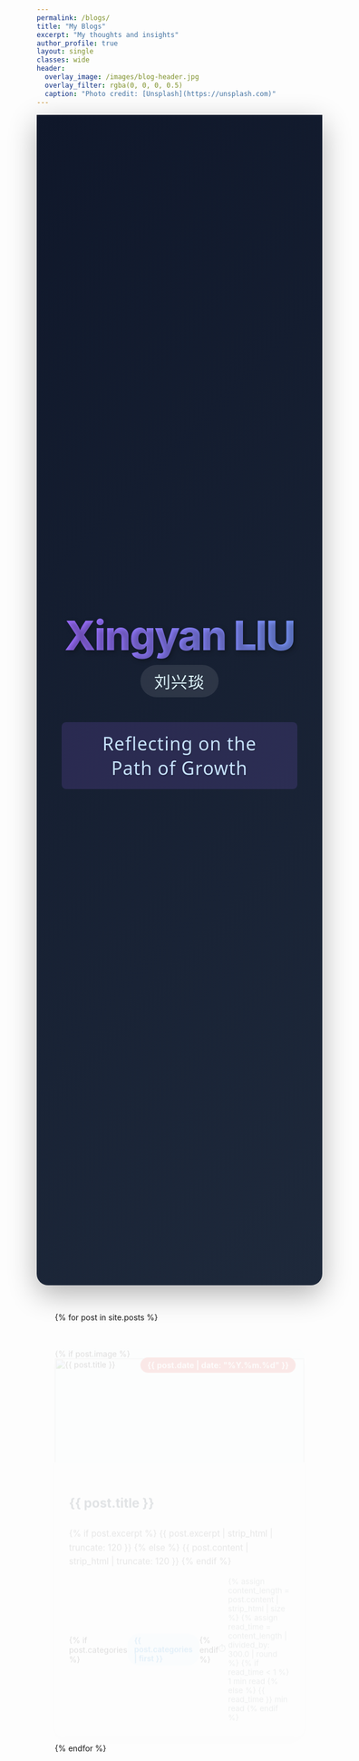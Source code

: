 ```yaml
---
permalink: /blogs/
title: "My Blogs"
excerpt: "My thoughts and insights"
author_profile: true
layout: single
classes: wide
header:
  overlay_image: /images/blog-header.jpg
  overlay_filter: rgba(0, 0, 0, 0.5)
  caption: "Photo credit: [Unsplash](https://unsplash.com)"
---
```


<div class="name-header">
  <!-- 添加粒子效果容器 -->
  <canvas id="particles-canvas" class="particles-canvas"></canvas>
  
  <div class="name-container">
    <span class="name-first">Xingyan LIU</span>
    <span class="name-alias">刘兴琰</span>
  </div>
  <div class="subtitle">Reflecting on the Path of Growth</div>
</div>

<div class="blog-grid">
  {% for post in site.posts %}
    <article class="blog-card">
      <div class="blog-media">
        {% if post.image %}
          <img src="{{ post.image }}" alt="{{ post.title }}" class="blog-thumbnail">
        {% else %}
          <div class="default-thumbnail">
            <svg xmlns="http://www.w3.org/2000/svg" viewBox="0 0 24 24" fill="currentColor">
              <path d="M19.5 21a3 3 0 003-3V9a3 3 0 00-3-3h-5.379a.75.75 0 01-.53-.22L11.47 3.66A2.25 2.25 0 009.879 3H4.5a3 3 0 00-3 3v12a3 3 0 003 3h15z"/>
            </svg>
          </div>
        {% endif %}
        <div class="blog-date">
          {{ post.date | date: "%Y.%m.%d" }}
        </div>
        <div class="blog-overlay">
          <a href="{{ post.url }}" class="blog-link">Read</a>
        </div>
      </div>
      <div class="blog-content">
        <h2 class="blog-title">
          <a href="{{ post.url }}">{{ post.title }}</a>
        </h2>
        <p class="blog-excerpt">
          {% if post.excerpt %}
            {{ post.excerpt | strip_html | truncate: 120 }}
          {% else %}
            {{ post.content | strip_html | truncate: 120 }}
          {% endif %}
        </p>
        <div class="blog-meta">
          {% if post.categories %}
            <span class="blog-category">
              {{ post.categories | first }}
            </span>
          {% endif %}
          <span class="blog-readtime">
            {% assign content_length = post.content | strip_html | size %}
            {% assign read_time = content_length | divided_by: 300.0 | round %}
            {% if read_time < 1 %}
              1 min read
            {% else %}
              {{ read_time }} min read
            {% endif %}
          </span>
        </div>
      </div>
    </article>
  {% endfor %}
</div>

<style>
  /* Enhanced Header Styles */
  .name-header {
    display: flex;
    flex-direction: column;
    align-items: center;
    justify-content: center;
    min-height: 50vh;
    padding: 2rem;
    position: relative;
    z-index: 1;
    background: linear-gradient(135deg, #0f172a, #1e293b);
    margin-bottom: 3rem;
    border-radius: 0 0 20px 20px;
    box-shadow: 0 15px 50px rgba(0, 0, 0, 0.3);
    overflow: hidden; /* 确保粒子不会溢出头部区域 */
  }
  
  /* 粒子效果画布样式 */
  .particles-canvas {
    position: absolute;
    top: 0;
    left: 0;
    width: 100%;
    height: 100%;
    z-index: 0;
    pointer-events: none;
  }
  
  .name-container {
    display: flex;
    flex-direction: column;
    align-items: center;
    margin-bottom: 1.25rem;
    z-index: 2;
    position: relative;
  }
  
  .name-first {
    font-size: 4.5rem;
    font-weight: 800;
    letter-spacing: -2px;
    text-shadow: 3px 3px 8px rgba(0, 0, 0, 0.3);
    margin-bottom: -0.2em;
    background: linear-gradient(90deg, #9d6cff, #6aafff, #9d6cff);
    background-size: 300% 100%;
    -webkit-background-clip: text;
    background-clip: text;
    color: transparent;
    animation: gradient-flow 5s ease infinite;
  }
  
  @keyframes gradient-flow {
    0% {
      background-position: 0% 50%;
    }
    50% {
      background-position: 100% 50%;
    }
    100% {
      background-position: 0% 50%;
    }
  }
  
  .name-alias {
    color: #e0f7ff;
    font-size: 1.8rem;
    font-weight: 500;
    letter-spacing: 1px;
    margin-top: 1.5rem;
    margin-bottom: 1.5rem;
    text-shadow: 1px 1px 3px rgba(0, 0, 0, 0.2);
    background: rgba(255, 255, 255, 0.1);
    padding: 0.5rem 1.5rem;
    border-radius: 30px;
    backdrop-filter: blur(10px);
    transition: all 0.3s ease;
    z-index: 2;
    position: relative;
  }
  
  .name-alias:hover {
    transform: translateY(-3px);
    box-shadow: 0 5px 15px rgba(0, 0, 0, 0.2);
  }
  
  .subtitle {
    font-size: 2rem;
    font-weight: 400;
    letter-spacing: 1px;
    font-family: 'Segoe UI', 'Helvetica Neue', sans-serif;
    color: #c7e3ff;
    position: relative;
    padding: 1rem 2rem;
    border-radius: 8px;
    margin-top: 0;
    transition: all 0.5s cubic-bezier(0.175, 0.885, 0.32, 1.275);
    z-index: 3;
    text-align: center;
    background: rgba(157, 108, 255, 0.15);
    overflow: hidden;
    cursor: default;
    max-width: 80%;
    text-shadow: 1px 1px 2px rgba(0, 0, 0, 0.3);
  }
  
  .subtitle::before {
    content: '';
    position: absolute;
    top: 0;
    left: 0;
    width: 100%;
    height: 100%;
    background: linear-gradient(45deg, rgba(157, 108, 255, 0.15), rgba(106, 175, 255, 0.15));
    z-index: -1;
    opacity: 0;
    transition: opacity 0.3s ease;
  }
  
  .subtitle:hover {
    color: #ffffff;
    transform: translateY(-5px);
    box-shadow: 0 10px 30px rgba(0, 0, 0, 0.2);
    background: rgba(157, 108, 255, 0.25);
  }
  
  .subtitle:hover::before {
    background: linear-gradient(135deg, #9d6cff, #6aafff);
    animation: gradient-pulse 2s ease infinite;
    opacity: 1;
  }
  
  @keyframes gradient-pulse {
    0% {
      background-position: 0% 50%;
    }
    50% {
      background-position: 100% 50%;
    }
    100% {
      background-position: 0% 50%;
    }
  }

  /* Blog Grid Layout */
  .blog-grid {
    display: grid;
    grid-template-columns: repeat(auto-fit, minmax(350px, 1fr));
    gap: 30px;
    margin-top: 40px;
    padding: 0 2rem;
  }
  
  .blog-card {
    background: white;
    border-radius: 12px;
    overflow: hidden;
    box-shadow: 0 10px 30px rgba(0, 0, 0, 0.08);
    transition: all 0.4s cubic-bezier(0.175, 0.885, 0.32, 1.275);
    height: 100%;
    display: flex;
    flex-direction: column;
    position: relative;
  }
  
  .blog-card:hover {
    transform: translateY(-8px);
    box-shadow: 0 15px 40px rgba(0, 0, 0, 0.15);
  }
  
  .blog-media {
    position: relative;
    height: 200px;
    overflow: hidden;
    background-color: #f8f9fa;
  }
  
  .blog-thumbnail {
    width: 100%;
    height: 100%;
    object-fit: cover;
    transition: transform 0.5s ease;
  }
  
  .default-thumbnail {
    width: 100%;
    height: 100%;
    display: flex;
    align-items: center;
    justify-content: center;
    color: #3498db;
  }
  
  .default-thumbnail svg {
    width: 60px;
    height: 60px;
    opacity: 0.2;
  }
  
  .blog-card:hover .blog-thumbnail {
    transform: scale(1.05);
  }
  
  .blog-date {
    position: absolute;
    top: 15px;
    right: 15px;
    background: rgba(231, 76, 60, 0.85);
    color: white;
    padding: 5px 12px;
    border-radius: 20px;
    font-size: 0.9rem;
    font-weight: 600;
    z-index: 2;
  }
  
  .blog-overlay {
    position: absolute;
    top: 0;
    left: 0;
    right: 0;
    bottom: 0;
    background: rgba(37, 99, 235, 0.85);
    display: flex;
    align-items: center;
    justify-content: center;
    opacity: 0;
    transition: opacity 0.3s ease;
    z-index: 1;
  }
  
  .blog-card:hover .blog-overlay {
    opacity: 1;
  }
  
  .blog-link {
    color: white;
    font-weight: 600;
    text-decoration: none;
    padding: 8px 16px;
    border: 2px solid white;
    border-radius: 50px;
    transition: all 0.3s ease;
  }
  
  .blog-link:hover {
    background: white;
    color: #2563eb;
  }
  
  .blog-content {
    padding: 25px;
    flex-grow: 1;
    display: flex;
    flex-direction: column;
  }
  
  .blog-title {
    font-size: 1.4rem;
    margin-bottom: 12px;
    line-height: 1.4;
    transition: color 0.3s ease;
  }
  
  .blog-title a {
    color: #2c3e50;
    text-decoration: none;
    transition: color 0.3s;
  }
  
  .blog-title a:hover {
    color: #e74c3c;
    text-decoration: underline;
  }
  
  .blog-excerpt {
    color: #555;
    line-height: 1.6;
    flex-grow: 1;
    margin-bottom: 15px;
    font-size: 0.95rem;
  }
  
  .blog-meta {
    display: flex;
    justify-content: space-between;
    align-items: center;
    margin-top: auto;
  }
  
  .blog-category {
    background: rgba(52, 152, 219, 0.1);
    color: #3498db;
    padding: 4px 12px;
    border-radius: 20px;
    font-size: 0.85rem;
    font-weight: 600;
    transition: all 0.3s ease;
  }
  
  .blog-category:hover {
    background: rgba(52, 152, 219, 0.2);
    transform: translateY(-2px);
  }
  
  .blog-readtime {
    color: #7f8c8d;
    font-size: 0.85rem;
    display: flex;
    align-items: center;
    gap: 4px;
  }
  
  .blog-readtime::before {
    content: '⏱️';
    font-size: 0.8rem;
  }
  
  /* Animation for cards */
  @keyframes fadeInUp {
    from {
      opacity: 0;
      transform: translateY(20px);
    }
    to {
      opacity: 1;
      transform: translateY(0);
    }
  }
  
  .blog-card {
    animation: fadeInUp 0.6s ease-out forwards;
    opacity: 0;
  }
  
  /* Responsive adjustments */
  @media (max-width: 900px) {
    .name-first {
      font-size: 3.5rem;
    }
    
    .name-alias {
      font-size: 1.5rem;
    }
    
    .subtitle {
      font-size: 1.6rem;
    }
    
    .blog-grid {
      grid-template-columns: repeat(auto-fit, minmax(300px, 1fr));
    }
  }
  
  @media (max-width: 768px) {
    .name-first {
      font-size: 2.8rem;
    }
    
    .name-alias {
      font-size: 1.3rem;
    }
    
    .subtitle {
      font-size: 1.3rem;
      padding: 0.8rem 1.6rem;
    }
    
    .blog-grid {
      grid-template-columns: 1fr;
    }
    
    .blog-media {
      height: 180px;
    }
    
    .blog-title {
      font-size: 1.3rem;
    }
  }
  
  @media (max-width: 480px) {
    .name-header {
      padding: 1rem;
      min-height: 40vh;
    }
    
    .name-first {
      font-size: 2.3rem;
    }
    
    .name-alias {
      font-size: 1.2rem;
      padding: 0.4rem 1.2rem;
      margin-top: 1rem;
      margin-bottom: 1rem;
    }
    
    .subtitle {
      font-size: 1.1rem;
      padding: 0.6rem 1.2rem;
    }
    
    .blog-content {
      padding: 20px;
    }
    
    .blog-excerpt {
      font-size: 0.9rem;
    }
  }
</style>

<script>
// 在页面加载完成后初始化粒子效果
document.addEventListener('DOMContentLoaded', function() {
  const canvas = document.getElementById('particles-canvas');
  const ctx = canvas.getContext('2d');
  canvas.width = canvas.offsetWidth;
  canvas.height = canvas.offsetHeight;
  
  // 科研风格的色彩方案
  const colorPalette = ['#9d6cff', '#6aafff', '#7b68ee', '#9370db', '#4169e1'];
  
  // 粒子数组
  const particles = [];
  const particleCount = 60; // 粒子数量
  const connectionDistance = 120; // 增加连接线距离阈值
  
  // 调整粒子密度以匹配屏幕尺寸
  const calculateDensity = () => {
    const area = canvas.width * canvas.height;
    return Math.min(Math.max(Math.floor(area / 8000), 30), 80);
  };
  
  // 创建粒子
  const createParticles = () => {
    const density = calculateDensity();
    
    for (let i = 0; i < density; i++) {
      particles.push({
        x: Math.random() * canvas.width,
        y: Math.random() * canvas.height,
        size: Math.random() * 3 + 1, // 粒子大小
        speed: Math.random() * 1.1 + 0.5, // 运动速度
        direction: Math.random() * Math.PI * 2,
        color: colorPalette[Math.floor(Math.random() * colorPalette.length)],
        opacity: Math.random() * 0.3 + 0.4, // 提高透明度
      });
    }
  };
  
  // 粒子移动逻辑
  const moveParticles = () => {
    particles.forEach(particle => {
      // 轻微改变方向（科研的不确定感）
      particle.direction += (Math.random() - 0.5) * 0.2;
      
      // 移动粒子
      particle.x += Math.cos(particle.direction) * particle.speed;
      particle.y += Math.sin(particle.direction) * particle.speed;
      
      // 边界处理 - 在边界处重置
      if (particle.x < 0 || particle.x > canvas.width ||
          particle.y < 0 || particle.y > canvas.height) {
        particle.x = Math.random() * canvas.width;
        particle.y = Math.random() * canvas.height;
      }
    });
  };
  
  // 创建连接线（体现科研协作）
  const drawConnections = () => {
    ctx.lineCap = 'round'; // 使连接线更平滑
    
    for (let i = 0; i < particles.length; i++) {
      for (let j = i + 1; j < particles.length; j++) {
        const p1 = particles[i];
        const p2 = particles[j];
        
        const dx = p1.x - p2.x;
        const dy = p1.y - p2.y;
        const distance = Math.sqrt(dx * dx + dy * dy);
        
        if (distance < connectionDistance) {
          // 距离越近，连线越明显
          const opacity = Math.min(1, 1.2 - distance / connectionDistance);
          ctx.beginPath();
          ctx.strokeStyle = `rgba(157, 108, 255, ${opacity * 0.3})`; // 增加可见性
          ctx.lineWidth = opacity * 1.2; // 增加线宽
          ctx.moveTo(p1.x, p1.y);
          ctx.lineTo(p2.x, p2.y);
          ctx.stroke();
          
          // 添加额外的发光效果
          if (distance < connectionDistance/2) {
            ctx.beginPath();
            ctx.strokeStyle = `rgba(200, 180, 255, ${opacity * 0.15})`;
            ctx.lineWidth = opacity * 3;
            ctx.moveTo(p1.x, p1.y);
            ctx.lineTo(p2.x, p2.y);
            ctx.stroke();
          }
        }
      }
    }
  };
  
  // 绘制粒子
  const drawParticles = () => {
    ctx.clearRect(0, 0, canvas.width, canvas.height);
    
    // 绘制连接线
    drawConnections();
    
    // 绘制粒子
    particles.forEach(particle => {
      ctx.beginPath();
      ctx.arc(particle.x, particle.y, particle.size, 0, Math.PI * 2);
      ctx.fillStyle = particle.color;
      ctx.globalAlpha = particle.opacity;
      ctx.fill();
      
      // 添加粒子发光效果
      ctx.beginPath();
      ctx.arc(particle.x, particle.y, particle.size * 2.5, 0, Math.PI * 2);
      ctx.fillStyle = particle.color;
      ctx.globalAlpha = particle.opacity * 0.2;
      ctx.fill();
      
      ctx.globalAlpha = 1;
    });
  };
  
  // 动画循环
  const animate = () => {
    moveParticles();
    drawParticles();
    requestAnimationFrame(animate);
  };
  
  // 响应式处理
  const resizeHandler = () => {
    canvas.width = canvas.offsetWidth;
    canvas.height = canvas.offsetHeight;
    particles.length = 0;
    createParticles();
  };
  
  // 初始化
  const init = () => {
    canvas.width = canvas.offsetWidth;
    canvas.height = canvas.offsetHeight;
    
    // 创建初始粒子
    createParticles();
    
    // 启动动画
    animate();
    
    // 窗口大小变化时重新初始化
    window.addEventListener('resize', resizeHandler);
  };
  
  // 启动粒子系统
  init();
});
</script>
